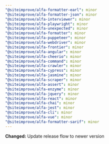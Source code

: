 ```yaml
---
"@siteimprove/alfa-formatter-earl": minor
"@siteimprove/alfa-formatter-json": minor
"@siteimprove/alfa-interviewer": minor
"@siteimprove/alfa-playwright": minor
"@siteimprove/alfa-unexpected": minor
"@siteimprove/alfa-formatter": minor
"@siteimprove/alfa-puppeteer": minor
"@siteimprove/alfa-webdriver": minor
"@siteimprove/alfa-frontier": minor
"@siteimprove/alfa-angular": minor
"@siteimprove/alfa-cheerio": minor
"@siteimprove/alfa-command": minor
"@siteimprove/alfa-crawler": minor
"@siteimprove/alfa-cypress": minor
"@siteimprove/alfa-jasmine": minor
"@siteimprove/alfa-scraper": minor
"@siteimprove/alfa-assert": minor
"@siteimprove/alfa-enzyme": minor
"@siteimprove/alfa-jquery": minor
"@siteimprove/alfa-react": minor
"@siteimprove/alfa-chai": minor
"@siteimprove/alfa-jest": minor
"@siteimprove/alfa-cli": minor
"@siteimprove/alfa-vue": minor
"@siteimprove/alfa-formatter-sarif": minor
---
```


**Changed:** Update release flow to newer version
